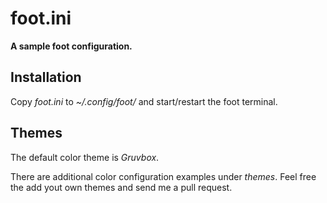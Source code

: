 # foot.ini #

**A sample foot configuration.**

## Installation ##

Copy *foot.ini* to *~/.config/foot/* and start/restart the foot terminal.

## Themes ##

The default color theme is *Gruvbox*.

There are additional color configuration examples under *themes*.
Feel free the add yout own themes and send me a pull request.

